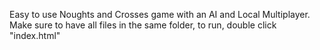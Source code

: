 Easy to use Noughts and Crosses game with an AI and Local Multiplayer.
Make sure to have all files in the same folder, to run, double click "index.html"
